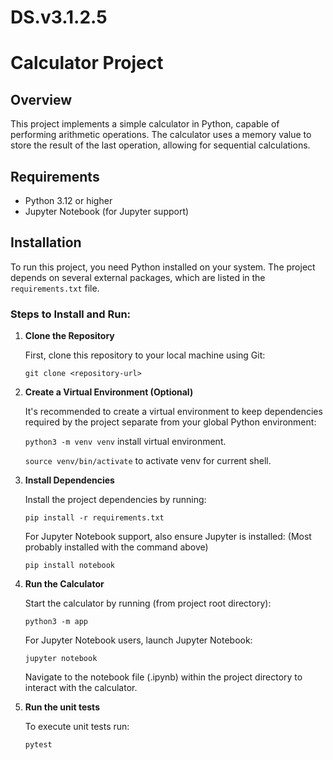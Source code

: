 # DS.v3.1.2.5
# Calculator Project

## Overview

This project implements a simple calculator in Python, capable of performing arithmetic operations. The calculator uses a memory value to store the result of the last operation, allowing for sequential calculations.

## Requirements

- Python 3.12 or higher
- Jupyter Notebook (for Jupyter support)

## Installation

To run this project, you need Python installed on your system. The project depends on several external packages, which are listed in the `requirements.txt` file.

### Steps to Install and Run:

1. **Clone the Repository**

    First, clone this repository to your local machine using Git:

    `git clone <repository-url>`


2. **Create a Virtual Environment (Optional)**

    It's recommended to create a virtual environment to keep dependencies required by the project separate from your global Python environment:

    `python3 -m venv venv` install virtual environment.

    `source venv/bin/activate` to activate venv for current shell.


3. **Install Dependencies**

    Install the project dependencies by running:

    `pip install -r requirements.txt`

    For Jupyter Notebook support, also ensure Jupyter is installed: (Most probably installed with the command above)

    `pip install notebook`


4. **Run the Calculator**

    Start the calculator by running (from project root directory):

    `python3 -m app`

    For Jupyter Notebook users, launch Jupyter Notebook:

    `jupyter notebook`

    Navigate to the notebook file (.ipynb) within the project directory to interact with the calculator.


5. **Run the unit tests**

    To execute unit tests run:

    `pytest`

